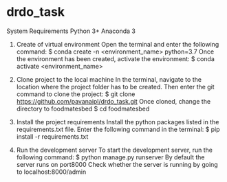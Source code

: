 # drdo_task
System Requirements
Python 3+
Anaconda 3
1. Create of virtual environment
Open the terminal and enter the following command:
$ conda create -n <environment_name> python=3.7
Once the environment has been created, activate the environment:
$ conda activate <environment_name>

2. Clone project to the local machine
In the terminal, navigate to the location where the project folder has to be created. Then enter the git command to clone the project:
$ git clone https://github.com/pavanaipl/drdo_task.git
Once cloned, change the directory to foodmatesbed
$ cd foodmatesbed

3. Install the project requirements
Install the python packages listed in the requirements.txt file. Enter the following command in the terminal:
$ pip install -r requirements.txt

4. Run the development server
To start the development server, run the following command:
$ python manage.py runserver
By default the server runs on port8000
Check whether the server is running by going to localhost:8000/admin

